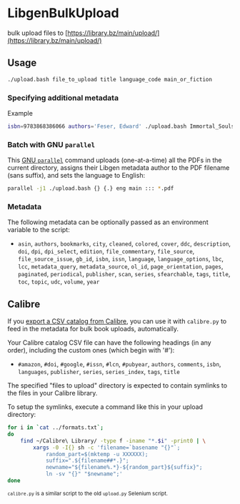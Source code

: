 # LibgenBulkUpload
bulk upload files to [https://library.bz/main/upload/](https://library.bz/main/upload/)

## Usage
```bash
./upload.bash file_to_upload title language_code main_or_fiction
```
### Specifying additional metadata

Example
```bash
isbn=9783868386066 authors='Feser, Edward' ./upload.bash Immortal_Souls.pdf 'Immortal Souls: A Treatise on Human Nature' eng main
```

### Batch with GNU `parallel`

This [GNU `parallel`](https://www.gnu.org/software/parallel/) command uploads (one-at-a-time) all the PDFs in the current directory, assigns their Libgen metadata author to the PDF filename (sans suffix), and sets the language to English:
```bash
parallel -j1 ./upload.bash {} {.} eng main ::: *.pdf
```

### Metadata

The following metadata can be optionally passed as an environment variable to the script:

 - `asin`, `authors`, `bookmarks`, `city`, `cleaned`, `colored`, `cover`, `ddc`, `description`, `doi`, `dpi`, `dpi_select`, `edition`, `file_commentary`, `file_source`, `file_source_issue`, `gb_id`, `isbn`, `issn`, `language`, `language_options`, `lbc`, `lcc`, `metadata_query`, `metadata_source`, `ol_id`, `page_orientation`, `pages`, `paginated`, `periodical`, `publisher`, `scan`, `series`, `sfearchable`, `tags`, `title`, `toc`, `topic`, `udc`, `volume`, `year`

## Calibre

If you [export a CSV catalog from Calibre](https://manual.calibre-ebook.com/gui.html#catalogs), you can use it with `calibre.py` to feed in the metadata for bulk book uploads, automatically.

Your Calibre catalog CSV file can have the following headings (in any order), including the custom ones (which begin with '#'):

 - `#amazon`, `#doi`, `#google`, `#issn`, `#lcn`, `#pubyear`, `authors`, `comments`, `isbn`, `languages`, `publisher`, `series`, `series_index`, `tags`, `title`

The specified "files to upload" directory is expected to contain symlinks to the files in your Calibre library.

To setup the symlinks, execute a command like this in your upload directory:
```bash
for i in `cat ../formats.txt`;
do
    find ~/Calibre\ Library/ -type f -iname "*.$i" -print0 | \
        xargs -0 -I{} sh -c 'filename=`basename "{}"`;
            random_part=$(mktemp -u XXXXXX);
            suffix=".${filename##*.}";
            newname="${filename%.*}-${random_part}${suffix}";
            ln -sv "{}" "$newname";'
done 
```

<sup>`calibre.py` is a similar script to the old `upload.py` Selenium script.</sup>
